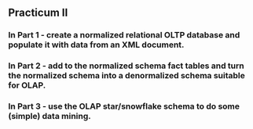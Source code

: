## Practicum II

### In Part 1 - create a normalized relational OLTP database and populate it with data from an XML document. 
### In Part 2 - add to the normalized schema fact tables and turn the normalized schema into a denormalized schema suitable for OLAP. 
### In Part 3 - use the OLAP star/snowflake schema to do some (simple) data mining.
